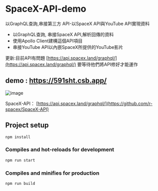 # SpaceX-API-demo
以GraphQL查詢,串接第三方 API-以SpaceX API與YouTube API實現資料

- 以GraphQL查詢, 串接SpaceX API,解析回傳的資料
- 使用Apollo Client建構這個API項目
- 串接YouTube API以內嵌SpaceX所提供的YouTube影片

更新:目前API有問題 [https://api.spacex.land/graphql/](https://api.spacex.land/graphql/)
要等待他們將API修好才能運作

## demo : https://591sht.csb.app/

![image](https://user-images.githubusercontent.com/60773919/181186328-826823d5-a1d7-44e4-9337-212075938051.png)

SpaceX-API： [https://api.spacex.land/graphql/](https://github.com/r-spacex/SpaceX-API)





## Project setup
```
npm install
```

### Compiles and hot-reloads for development
```
npm run start
```

### Compiles and minifies for production
```
npm run build
```

